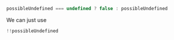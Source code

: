 ```js
possibleUndefined === undefined ? false : possibleUndefined
```

We can just use
```js
!!possibleUndefined
```
